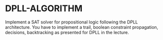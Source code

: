 # DPLL-ALGORITHM
Implement a SAT solver for propositional logic following the DPLL architecture. You have to implement a trail, boolean constraint propagation, decisions, backtracking as presented for DPLL in the lecture.
